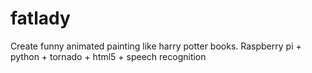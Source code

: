 # fatlady
Create funny animated painting like harry potter books. Raspberry pi + python + tornado + html5 + speech recognition
